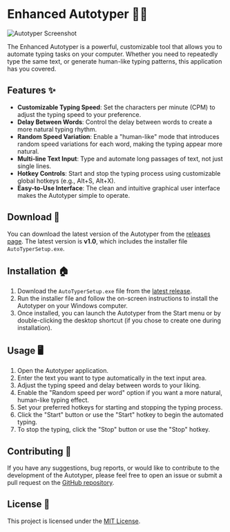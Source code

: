 # Enhanced Autotyper 🤖✨

![Autotyper Screenshot](screenshot.png)

The Enhanced Autotyper is a powerful, customizable tool that allows you to automate typing tasks on your computer. Whether you need to repeatedly type the same text, or generate human-like typing patterns, this application has you covered.

## Features ✨

- **Customizable Typing Speed**: Set the characters per minute (CPM) to adjust the typing speed to your preference.
- **Delay Between Words**: Control the delay between words to create a more natural typing rhythm.
- **Random Speed Variation**: Enable a "human-like" mode that introduces random speed variations for each word, making the typing appear more natural.
- **Multi-line Text Input**: Type and automate long passages of text, not just single lines.
- **Hotkey Controls**: Start and stop the typing process using customizable global hotkeys (e.g., Alt+S, Alt+X).
- **Easy-to-Use Interface**: The clean and intuitive graphical user interface makes the Autotyper simple to operate.

## Download 💾

You can download the latest version of the Autotyper from the [releases page](https://github.com/srijan-pathak/autotyper/releases/latest). The latest version is **v1.0**, which includes the installer file `AutoTyperSetup.exe`.

## Installation 🏠

1. Download the `AutoTyperSetup.exe` file from the [latest release](https://github.com/srijan-pathak/autotyper/releases/latest).
2. Run the installer file and follow the on-screen instructions to install the Autotyper on your Windows computer.
3. Once installed, you can launch the Autotyper from the Start menu or by double-clicking the desktop shortcut (if you chose to create one during installation).

## Usage 🖥️

1. Open the Autotyper application.
2. Enter the text you want to type automatically in the text input area.
3. Adjust the typing speed and delay between words to your liking.
4. Enable the "Random speed per word" option if you want a more natural, human-like typing effect.
5. Set your preferred hotkeys for starting and stopping the typing process.
6. Click the "Start" button or use the "Start" hotkey to begin the automated typing.
7. To stop the typing, click the "Stop" button or use the "Stop" hotkey.

## Contributing 🤝

If you have any suggestions, bug reports, or would like to contribute to the development of the Autotyper, please feel free to open an issue or submit a pull request on the [GitHub repository](https://github.com/srijan-pathak/autotyper).

## License 📃

This project is licensed under the [MIT License](LICENSE).

